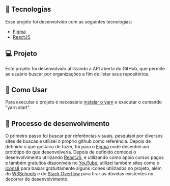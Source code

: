 ## :rocket:  Tecnologias

Esse projeto foi desenvolvido com as seguintes tecnologias:

- [Figma](https://www.figma.com/design/)
- [ReactJS](https://pt-br.reactjs.org/)

## 💻  Projeto

Este projeto foi desenvolvido utilizando a API aberta do GitHub, que permite ao usuário buscar por organizações a fim de listar seus repositórios.

## 📒 Como Usar
Para executar o projeto é necessário [instalar o yarn](https://classic.yarnpkg.com/pt-BR/docs/install/#windows-stable) e executar o comando "yarn start".

## 📌 Processo de desenvolvimento

O primeiro passo foi buscar por referências visuais, pesquisei por diversos sites de buscas e utilizei o próprio github como referência. Depois de definido o que gostaria de fazer, fui para o [Figma](https://www.figma.com/design/) onde desenhei um protótipo do que desenvolveria.
Depois de definido comecei o desenvolvimento utilizando [ReactJS](https://pt-br.reactjs.org/), e utilizando como apoio cursos pagos e também gratuítos disponíveis no [YouTube](https://www.youtube.com/), utilizei também sites como o [Icons8](https://icons8.com.br/) para baixar gratuitamente alguns icones utilizados no projeto, além do [W3Schools](https://www.w3schools.com/) e do [Stack Overflow](https://pt.stackoverflow.com/) para tirar as dúvidas existentes no decorrer do desenvolvimento.